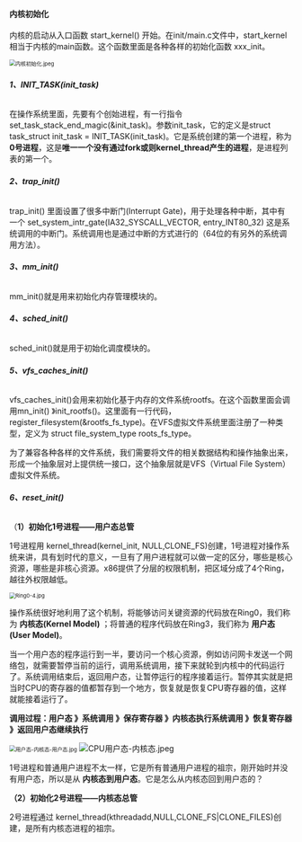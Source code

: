 #### 内核初始化

内核的启动从入口函数 start_kernel() 开始。在init/main.c文件中，start_kernel相当于内核的main函数。这个函数里面是各种各样的初始化函数 xxx_init。

<img src="https://liuyang-picbed.oss-cn-shanghai.aliyuncs.com/2020-12-08-145730.jpg" alt="内核初始化.jpeg" style="zoom:67%;" />

###### **1、INIT_TASK(init_task)**

在操作系统里面，先要有个创始进程，有一行指令 set_task_stack_end_magic(&init_task)。参数init_task，它的定义是struct task_struct init_task = INIT_TASK(init_task)。它是系统创建的第一个进程，称为 **0号进程**，这是**唯一一个没有通过fork或则kernel_thread产生的进程**，是进程列表的第一个。

###### **2、trap_init()**

trap_init() 里面设置了很多中断门(Interrupt Gate)，用于处理各种中断，其中有一个 set_system_intr_gate(IA32_SYSCALL_VECTOR, entry_INT80_32) 这是系统调用的中断门。系统调用也是通过中断的方式进行的（64位的有另外的系统调用方法）。

###### **3、mm_init()** 

mm_init()就是用来初始化内存管理模块的。

###### **4、sched_init()**

sched_init()就是用于初始化调度模块的。

###### **5、vfs_caches_init()**

vfs_caches_init()会用来初始化基于内存的文件系统rootfs。在这个函数里面会调用mn_init() 》init_rootfs()。这里面有一行代码，register_filesystem(&rootfs_fs_type)。在VFS虚拟文件系统里面注册了一种类型，定义为 struct file_system_type roots_fs_type。

为了兼容各种各样的文件系统，我们需要将文件的相关数据结构和操作抽象出来，形成一个抽象层对上提供统一接口，这个抽象层就是VFS（Virtual File System）虚拟文件系统。

###### **6、reset_init()**

（**1）初始化1号进程——用户态总管**

1号进程用 kernel_thread(kernel_init, NULL,CLONE_FS)创建，1号进程对操作系统来讲，具有划时代的意义，一旦有了用户进程就可以做一定的区分，哪些是核心资源，哪些是非核心资源。x86提供了分层的权限机制，把区域分成了4个Ring，越往外权限越低。

<img src="https://liuyang-picbed.oss-cn-shanghai.aliyuncs.com/2020-12-08-145731.jpg" alt="Ring0-4.jpg" style="zoom:67%;" />

操作系统很好地利用了这个机制，将能够访问关键资源的代码放在Ring0，我们称为 **内核态(Kernel Model)** ；将普通的程序代码放在Ring3，我们称为 **用户态(User Model)**。

当一个用户态的程序运行到一半，要访问一个核心资源，例如访问网卡发送一个网络包，就需要暂停当前的运行，调用系统调用，接下来就轮到内核中的代码运行了。系统调用结束后，返回用户态，让暂停运行的程序接着运行。暂停其实就是把当时CPU的寄存器的值都暂存到一个地方，恢复就是恢复CPU寄存器的值，这样就能接着运行了。

**调用过程：用户态 》系统调用 》保存寄存器 》内核态执行系统调用 》恢复寄存器 》返回用户态继续执行**

<img src="https://liuyang-picbed.oss-cn-shanghai.aliyuncs.com/2020-12-08-145732.jpg" alt="用户态-内核态-用户态.jpg" style="zoom: 67%;" />

<img src="https://liuyang-picbed.oss-cn-shanghai.aliyuncs.com/2020-12-08-145733.jpg" alt="CPU用户态-内核态.jpeg"  />

1号进程和普通用户进程不太一样，它是所有普通用户进程的祖宗，刚开始时并没有用户态，所以是从 **内核态到用户态**。它是怎么从内核态回到用户态的？

**（2）初始化2号进程——内核态总管**

2号进程通过 kernel_thread(kthreadadd,NULL,CLONE_FS|CLONE_FILES)创建，是所有内核态进程的祖宗。
